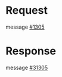 # Request
message [#1305](../../proto/README.md#action_1305)

# Response
message [#31305](../../proto/README.md#action_31305)